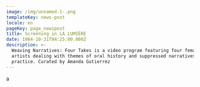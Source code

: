 ```yaml
---
image: /img/unnamed-1-.png
templateKey: news-post
locale: en
pageKey: page_newspost
title: Screening in LA LUMIÈRE
date: 1984-10-31T04:25:00.000Z
description: >-
  Weaving Narratives: Four Takes is a video program featuring four female
  artists dealing with themes of oral history and suppressed narratives in their
  practice. Curated by Amanda Gutierrez
---
```

a
